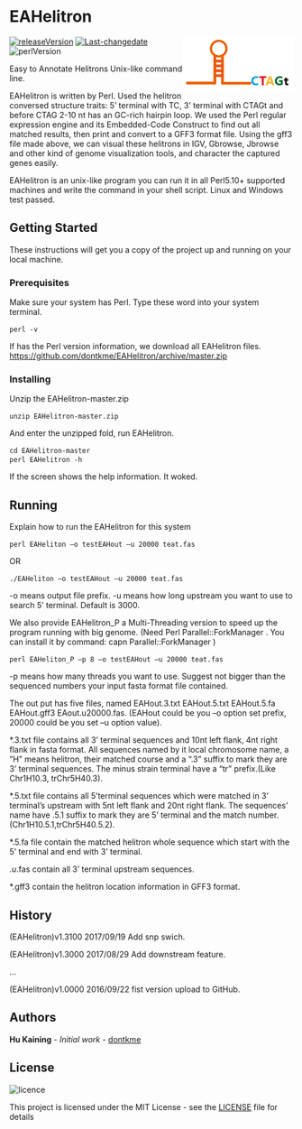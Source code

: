# EAHelitron    
<img src="https://github.com/dontkme/PersonalScripts/raw/master/helitron-mini-01.png"  align="right" />

[![releaseVersion](https://img.shields.io/badge/release%20version-1.3.1-green.svg?style=flat)](https://github.com/dontkme/EAHelitron) [![Last-changedate](https://img.shields.io/badge/last%20change-2017--09--19-green.svg)](https://github.com/dontkme/EAHelitron/commit) ![perlVersion](https://img.shields.io/badge/perl-%3E%3D5.10-blue.svg?sytle=flat)

Easy to Annotate Helitrons Unix-like command line.              

EAHelitron is written by Perl. Used the helitron conversed structure traits: 5’ terminal with TC, 3’ terminal with CTAGt and before CTAG 2-10 nt has an GC-rich hairpin loop. We used the Perl regular expression engine and its Embedded-Code Construct to find out all matched results, then print and convert to a GFF3 format file. Using the gff3 file made above, we can visual these helitrons in IGV, Gbrowse, Jbrowse and other kind of genome visualization tools, and character the captured genes easily.

EAHelitron is an unix-like program you can run it in all Perl5.10+ supported machines and write the command in your shell script. Linux and Windows test passed.

## Getting Started

These instructions will get you a copy of the project up and running on your local machine.

### Prerequisites

Make sure your system has Perl.
Type these word into your system terminal.
```
perl -v
```
If has the Perl version information, we download all EAHelitron files. https://github.com/dontkme/EAHelitron/archive/master.zip


### Installing

Unzip the EAHelitron-master.zip


```
unzip EAHelitron-master.zip
```

And enter the unzipped fold, run EAHelitron.

```
cd EAHelitron-master
perl EAHelitron -h
```

If the screen shows the help information. It woked.

## Running 

Explain how to run the EAHelitron for this system
```
perl EAHeliton –o testEAHout –u 20000 teat.fas
```
OR 

```  
./EAHeliton –o testEAHout –u 20000 teat.fas
```   
-o means output file prefix.
-u means how long upstream you want to use to search 5’ terminal. Default is 3000.

We also provide EAHelitron_P a Multi-Threading version to speed up the program running with big genome. 
(Need Perl Parallel::ForkManager . You can install it by command: capn Parallel::ForkManager )

```
perl EAHeliton_P –p 8 –o testEAHout –u 20000 teat.fas
```
-p means how many threads you want to use. Suggest not bigger than the sequenced numbers your input fasta format file contained.

The out put has five files, named EAHout.3.txt EAHout.5.txt EAHout.5.fa EAHout.gff3 EAout.u20000.fas. (EAHout could be you –o option set prefix, 20000 could be you set –u option value). 

*.3.txt file contains all 3’ terminal sequences and 10nt left flank, 4nt right flank in fasta format. All sequences named by it local chromosome name, a ”H” means helitron, their matched course and a “.3” suffix to mark they are 3’ terminal sequences. The minus strain terminal have a “tr” prefix.(Like Chr1H10.3, trChr5H40.3).

*.5.txt file contains all 5’terminal sequences which were matched in 3’ terminal’s upstream with 5nt left flank and 20nt right flank. The sequences’ name have .5.1 suffix to mark they are 5’ terminal and the match number.(Chr1H10.5.1,trChr5H40.5.2). 

*.5.fa file contain the matched helitron whole sequence which start with the 5’ terminal and end with 3’ terminal.

*.u*.fas contain all 3’ terminal upstream sequences.  

*.gff3 contain the helitron location information in GFF3 format.

## History

(EAHelitron)v1.3100 2017/09/19 Add snp swich.

(EAHelitron)v1.3000 2017/08/29 Add downstream feature.

...

(EAHelitron)v1.0000 2016/09/22 fist version upload to GitHub.

## Authors

**Hu Kaining** - *Initial work* - [dontkme](https://github.com/dontkme)

## License
![licence](https://img.shields.io/github/license/mashape/apistatus.svg?maxAge=2592000)

This project is licensed under the MIT License - see the [LICENSE](LICENSE) file for details


